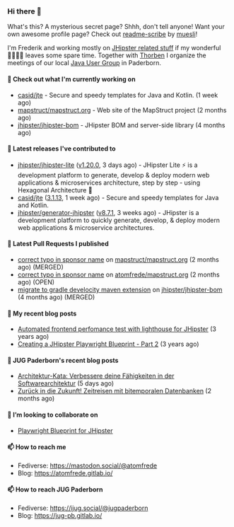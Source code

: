 ### Hi there 👋

What's this? A mysterious secret page? Shhh, don't tell anyone!
Want your own awesome profile page? Check out [readme-scribe](https://github.com/muesli/readme-scribe) by [muesli](https://github.com/muesli)!

I'm Frederik and working mostly on [JHipster related stuff](https://github.com/jhipster/) if my wonderful 👨‍👩‍👧‍👦 leaves some spare time.
Together with [Thorben](https://github.com/thjanssen) I organize the meetings of our local [Java User Group](https://github.com/jugpaderborn) in Paderborn.

#### 👷 Check out what I'm currently working on

- [casid/jte](https://github.com/casid/jte) - Secure and speedy templates for Java and Kotlin. (1 week ago)
- [mapstruct/mapstruct.org](https://github.com/mapstruct/mapstruct.org) - Web site of the MapStruct project (2 months ago)
- [jhipster/jhipster-bom](https://github.com/jhipster/jhipster-bom) - JHipster BOM and server-side library (4 months ago)

#### 🔭 Latest releases I've contributed to

- [jhipster/jhipster-lite](https://github.com/jhipster/jhipster-lite) ([v1.20.0](https://github.com/jhipster/jhipster-lite/releases/tag/v1.20.0), 3 days ago) - JHipster Lite ⚡ is a development platform to generate, develop &amp; deploy modern web applications &amp; microservices architecture, step by step - using Hexagonal Architecture :gem:
- [casid/jte](https://github.com/casid/jte) ([3.1.13](https://github.com/casid/jte/releases/tag/3.1.13), 1 week ago) - Secure and speedy templates for Java and Kotlin.
- [jhipster/generator-jhipster](https://github.com/jhipster/generator-jhipster) ([v8.7.1](https://github.com/jhipster/generator-jhipster/releases/tag/v8.7.1), 3 weeks ago) - JHipster is a development platform to quickly generate, develop, &amp; deploy modern web applications &amp; microservice architectures.

#### 🔨 Latest Pull Requests I published

- [correct typo in sponsor name](https://github.com/mapstruct/mapstruct.org/pull/148) on [mapstruct/mapstruct.org](https://github.com/mapstruct/mapstruct.org) (2 months ago) (MERGED)
- [correct typo in sponsor name](https://github.com/atomfrede/mapstruct.org/pull/1) on [atomfrede/mapstruct.org](https://github.com/atomfrede/mapstruct.org) (2 months ago) (OPEN)
- [migrate to gradle develocity maven extension](https://github.com/jhipster/jhipster-bom/pull/1587) on [jhipster/jhipster-bom](https://github.com/jhipster/jhipster-bom) (4 months ago) (MERGED)

#### 📜 My recent blog posts

- [Automated frontend perfomance test with lighthouse for JHipster](https://atomfrede.gitlab.io/2021/04/automated-frontend-perfomance-test-with-lighthouse-for-jhipster/) (3 years ago)
- [Creating a JHipster Playwright Blueprint - Part 2](https://atomfrede.gitlab.io/2021/03/creating-a-jhipster-playwright-blueprint-part-2/) (3 years ago)

#### 📜 JUG Paderborn's recent blog posts

- [Architektur-Kata: Verbessere deine Fähigkeiten in der Softwarearchitektur](https://jug-pb.gitlab.io/blog/2024/architektur-kata.html) (5 days ago)
- [Zurück in die Zukunft! Zeitreisen mit bitemporalen Datenbanken](https://jug-pb.gitlab.io/blog/2024/back-to-the-future.html) (2 months ago)

#### 👯 I’m looking to collaborate on

- [Playwright Blueprint for JHipster](https://github.com/jhipster/generator-jhipster/issues/13755)

#### 📫 How to reach me

- Fediverse: https://mastodon.social/@atomfrede
- Blog: https://atomfrede.gitlab.io/

#### 📫 How to reach JUG Paderborn

- Fediverse: https://ijug.social/@jugpaderborn
- Blog: https://jug-pb.gitlab.io/
